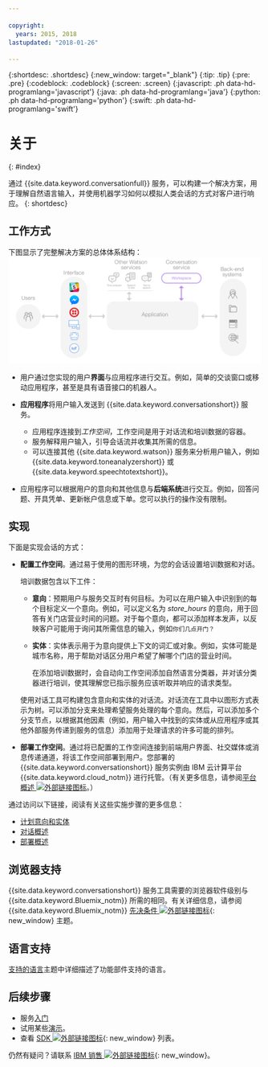 ```yaml
---

copyright:
  years: 2015, 2018
lastupdated: "2018-01-26"

---
```


{:shortdesc: .shortdesc}
{:new_window: target="_blank"}
{:tip: .tip}
{:pre: .pre}
{:codeblock: .codeblock}
{:screen: .screen}
{:javascript: .ph data-hd-programlang='javascript'}
{:java: .ph data-hd-programlang='java'}
{:python: .ph data-hd-programlang='python'}
{:swift: .ph data-hd-programlang='swift'}

# 关于
{: #index}

通过 {{site.data.keyword.conversationfull}} 服务，可以构建一个解决方案，用于理解自然语言输入，并使用机器学习如何以模拟人类会话的方式对客户进行响应。
{: shortdesc}

## 工作方式

下图显示了完整解决方案的总体体系结构：![服务流程图](images/conversation_arch_overview.png)

- 用户通过您实现的用户**界面**与应用程序进行交互。例如，简单的交谈窗口或移动应用程序，甚至是具有语音接口的机器人。

- **应用程序**将用户输入发送到 {{site.data.keyword.conversationshort}} 服务。
    - 应用程序连接到*工作空间*，工作空间是用于对话流和培训数据的容器。
    - 服务解释用户输入，引导会话流并收集其所需的信息。
    - 可以连接其他 {{site.data.keyword.watson}} 服务来分析用户输入，例如 {{site.data.keyword.toneanalyzershort}} 或 {{site.data.keyword.speechtotextshort}}。

- 应用程序可以根据用户的意向和其他信息与**后端系统**进行交互。例如，回答问题、开具凭单、更新帐户信息或下单。您可以执行的操作没有限制。

## 实现

下面是实现会话的方式：

- **配置工作空间**。通过易于使用的图形环境，为您的会话设置培训数据和对话。

    培训数据包含以下工件：
    - **意向**：预期用户与服务交互时有何目标。为可以在用户输入中识别到的每个目标定义一个意向。例如，可以定义名为 *store_hours* 的意向，用于回答有关门店营业时间的问题。对于每个意向，都可以添加样本发声，以反映客户可能用于询问其所需信息的输入，例如`你们几点开门？`
    - **实体**：实体表示用于为意向提供上下文的词汇或对象。例如，实体可能是城市名称，用于帮助对话区分用户希望了解哪个门店的营业时间。

      在添加培训数据时，会自动向工作空间添加自然语言分类器，并对该分类器进行培训，使其理解您已指示服务应该听取并响应的请求类型。

    使用对话工具可构建包含意向和实体的对话流。对话流在工具中以图形方式表示为树。可以添加分支来处理希望服务处理的每个意向。然后，可以添加多个分支节点，以根据其他因素（例如，用户输入中找到的实体或从应用程序或其他外部服务传递到服务的信息）添加用于处理请求的许多可能的排列。

- **部署工作空间**。通过将已配置的工作空间连接到前端用户界面、社交媒体或消息传递通道，将该工作空间部署到用户。您部署的 {{site.data.keyword.conversationshort}} 服务实例由 IBM 云计算平台 {{site.data.keyword.cloud_notm}} 进行托管。（有关更多信息，请参阅[平台概述 ![外部链接图标](../../icons/launch-glyph.svg "外部链接图标")](https://console.bluemix.net/docs/overview/ibm-cloud.html#overview)。）

通过访问以下链接，阅读有关这些实施步骤的更多信息：

- [计划意向和实体](intents-entities.html#planning-your-entities)
- [对话概述](dialog-overview.html)
- [部署概述](deploy.html)

## 浏览器支持

{{site.data.keyword.conversationshort}} 服务工具需要的浏览器软件级别与 {{site.data.keyword.Bluemix_notm}} 所需的相同。有关详细信息，请参阅 {{site.data.keyword.Bluemix_notm}} [先决条件 ![外部链接图标](../../icons/launch-glyph.svg "外部链接图标")](https://console.bluemix.net/docs/overview/prereqs.html#browsers){: new_window} 主题。

## 语言支持

[支持的语言](lang-support.html)主题中详细描述了功能部件支持的语言。

## 后续步骤

- 服务[入门](getting-started.html)
- 试用某些[演示](sample-applications.html)。
- 查看 [SDK ![外部链接图标](../../icons/launch-glyph.svg "外部链接图标")](https://www.ibm.com/watson/developercloud/developer-tools.html){: new_window} 列表。

仍然有疑问？请联系 [IBM 销售 ![外部链接图标](../../icons/launch-glyph.svg "外部链接图标")](https://www-01.ibm.com/marketing/iwm/dre/signup?source=urx-20970){: new_window}。
